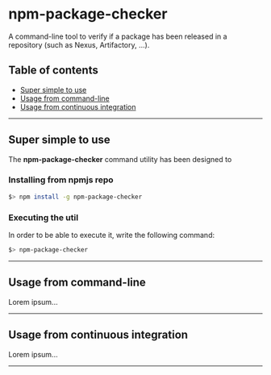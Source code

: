 # npm-package-checker
A command-line tool to verify if a package has been released in a repository (such as Nexus, Artifactory, ...).
## Table of contents
- [Super simple to use](#simple-to-use)
- [Usage from command-line](#usage-command-line)
- [Usage from continuous integration](#usage-ci)

---

## Super simple to use
The __npm-package-checker__ command utility has been designed to 
### Installing from npmjs repo
```bash
$> npm install -g npm-package-checker
```
### Executing the util
In order to be able to execute it, write the following command:
```bash
$> npm-package-checker
```

---

## Usage from command-line
Lorem ipsum...

---

## Usage from continuous integration
Lorem ipsum...

---